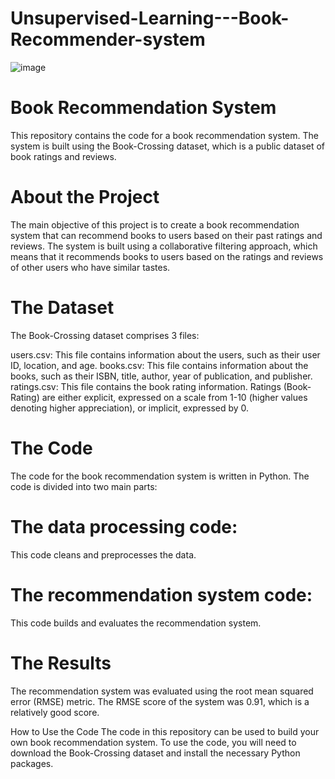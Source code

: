 # Unsupervised-Learning---Book-Recommender-system

![image](https://github.com/shivanivadlamani/Unsupervised-Learning---Book-Recommender-system/assets/113968903/ff7b5004-7eff-47a6-820f-3c3b2f68a0d5)


# Book Recommendation System
This repository contains the code for a book recommendation system. The system is built using the Book-Crossing dataset, which is a public dataset of book ratings and reviews.

# About the Project
The main objective of this project is to create a book recommendation system that can recommend books to users based on their past ratings and reviews. The system is built using a collaborative filtering approach, which means that it recommends books to users based on the ratings and reviews of other users who have similar tastes.

# The Dataset
The Book-Crossing dataset comprises 3 files:

users.csv: This file contains information about the users, such as their user ID, location, and age.
books.csv: This file contains information about the books, such as their ISBN, title, author, year of publication, and publisher.
ratings.csv: This file contains the book rating information. Ratings (Book-Rating) are either explicit, expressed on a scale from 1-10 (higher values denoting higher appreciation), or implicit, expressed by 0.

# The Code
The code for the book recommendation system is written in Python. The code is divided into two main parts:

# The data processing code:
This code cleans and preprocesses the data.
# The recommendation system code: 
This code builds and evaluates the recommendation system.
# The Results
The recommendation system was evaluated using the root mean squared error (RMSE) metric. The RMSE score of the system was 0.91, which is a relatively good score.

How to Use the Code
The code in this repository can be used to build your own book recommendation system. To use the code, you will need to download the Book-Crossing dataset and install the necessary Python packages.
